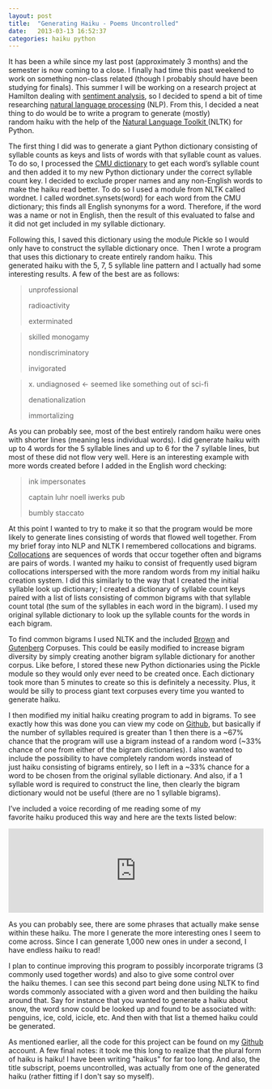 ```yaml
---
layout: post
title:  "Generating Haiku - Poems Uncontrolled"
date:   2013-03-13 16:52:37
categories: haiku python
---
```



It has been a while since my last post (approximately 3 months) and the semester is now coming to a close. I finally had time this past weekend to work on something non-class related (though I probably should have been studying for finals). This summer I will be working on a research project at Hamilton dealing with [sentiment analysis](http://en.wikipedia.org/wiki/Sentiment_analysis),&nbsp;so I decided to spend a bit of time researching [natural language processing](http://en.wikipedia.org/wiki/Natural_language_processing) (NLP). From this, I decided a neat thing to do would be to write a program to generate (mostly) random&nbsp;haiku&nbsp;with the help of the [Natural Language Toolkit ](http://nltk.org/)(NLTK) for Python.

The first thing I did was to generate a giant Python dictionary consisting of syllable counts as keys and lists of words with that syllable count as values. To do so, I processed the [CMU dictionary](http://www.speech.cs.cmu.edu/cgi-bin/cmudict) to get each word’s syllable count and then added it to my new Python dictionary under the correct syllable count key. I decided to exclude proper names and any non-English words to make the&nbsp;haiku&nbsp;read better. To do so I used a module from NLTK called wordnet. I called wordnet.synsets(word) for each word from the CMU dictionary; this finds all English synonyms for a word. Therefore, if the word was a name or not in English, then the result of this evaluated to false and it&nbsp;did not get included in my syllable dictionary.

Following this, I saved this dictionary using the module Pickle so I would only have to construct the syllable dictionary once. &nbsp;Then I wrote a program that uses this dictionary to create entirely random&nbsp;haiku. This generated&nbsp;haiku&nbsp;with the 5, 7, 5 syllable line pattern and I actually had some interesting results. A few of the best are as follows:

> unprofessional
>
> radioactivity
>
> exterminated
 
> skilled monogamy
>
> nondiscriminatory
>
> invigorated
 
> x. undiagnosed    <- seemed like something out of sci-fi
>
> denationalization
>
> immortalizing

As you can probably see, most of the best entirely random&nbsp;haiku&nbsp;were ones with shorter lines (meaning less individual words). I did generate&nbsp;haiku&nbsp;with up to 4 words for the 5 syllable lines and up to 6 for the 7 syllable lines, but most of these did not flow very well. Here is an interesting example with more words created before I added in the English word checking:

> ink impersonates&nbsp;
> 
> captain luhr noell iwerks pub&nbsp;
> 
> bumbly staccato&nbsp;

At this point I wanted to try to make it so that the program would be more likely to generate lines consisting of words that flowed well together. From my brief foray into NLP and NLTK I remembered collocations and bigrams. [Collocations](http://en.wikipedia.org/wiki/Collocation) are sequences of words that occur together often and bigrams are pairs of words. I wanted my&nbsp;haiku&nbsp;to consist of frequently used bigram collocations interspersed with the more random words from my initial haiku creation system. I did this similarly to the way that I created the initial syllable look up dictionary; I created a dictionary of syllable count keys paired with a list of lists consisting of common bigrams with that syllable count total (the sum of the syllables in each word in the bigram). I used my original syllable dictionary to&nbsp;look up&nbsp;the syllable counts for the words in each bigram.

To find common bigrams I used NLTK and the included [Brown](http://icame.uib.no/brown/bcm.html) and [Gutenberg](http://www.gutenberg.org/) Corpuses. This could be easily modified to increase bigram diversity by simply creating another bigram syllable dictionary for another corpus. Like before, I stored these new Python dictionaries using the Pickle module so they would only ever need to be created once. Each dictionary took more than 5 minutes to create so this is definitely a necessity. Plus, it would be silly to process giant text corpuses every time you wanted to generate&nbsp;haiku.

I then modified my initial haiku creating program to add in bigrams. To see exactly how this was done you can view my code on [Github](https://github.com/rlfriedm/HaikuGenerator), but basically if the number of syllables required is greater than 1 then there is a ~67% chance that the program will use a bigram instead of a random word (~33% chance of one from either of the bigram dictionaries). I also wanted to include the possibility to have completely random words instead of just&nbsp;haiku&nbsp;consisting of bigrams entirely, so I left in a ~33% chance for a word to be chosen from the original syllable dictionary. And also, if a 1 syllable word is required to construct the line, then clearly the bigram dictionary would not be useful (there are no 1 syllable bigrams).

I’ve included a voice recording of me reading some of my favorite&nbsp;haiku&nbsp;produced this way and here are the texts listed below:

<iframe src="https://w.soundcloud.com/player/?url=http%3A%2F%2Fapi.soundcloud.com%2Ftracks%2F92043148" width="100%" height="166" frameborder="no"></iframe>

As you can probably see, there are some phrases that actually make sense within these&nbsp;haiku. The more I generate the more interesting ones I seem to come across. Since I can generate 1,000 new ones in under a second, I have endless haiku to read!

I plan to continue improving this program to possibly incorporate trigrams (3 commonly used together words) and also to give some control over the&nbsp;haiku&nbsp;themes. I can see this second part being done using NLTK to find words commonly associated with a given word and then building the haiku around that. Say for instance that you wanted to generate a haiku about snow, the word snow could be looked up and found to be associated with: penguins, ice, cold, icicle, etc. And then with that list a themed haiku could be generated.

As mentioned earlier, all the code for this project can be found on my [Github](https://github.com/rlfriedm/HaikuGenerator) account. A few final notes: it took me this long to realize that the plural form of haiku is haiku! I have been writing "haikus" for far too long. And also, the title subscript, poems uncontrolled, was actually from one of the generated haiku (rather fitting if I don't say so myself).